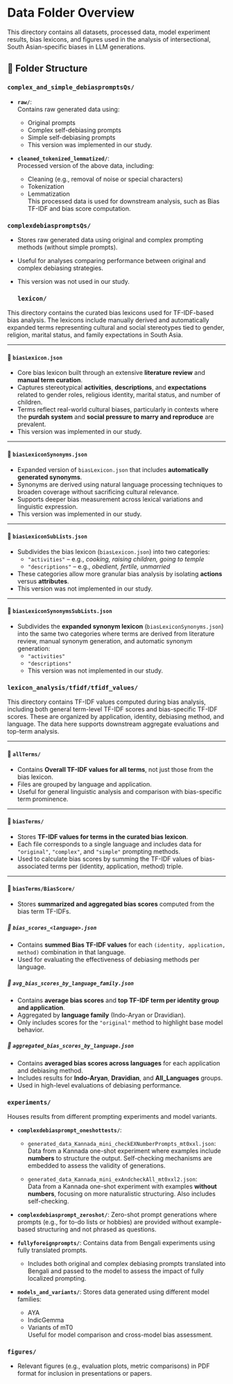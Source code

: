 # Data Folder Overview

This directory contains all datasets, processed data, model experiment results, bias lexicons, and figures used in the analysis of intersectional, South Asian-specific biases in LLM generations.

## 📁 Folder Structure

### `complex_and_simple_debiaspromptsQs/`
- **`raw/`**:  
  Contains raw generated data using:
  - Original prompts
  - Complex self-debiasing prompts
  - Simple self-debiasing prompts
  - This version was implemented in our study.

- **`cleaned_tokenized_lemmatized/`**:  
  Processed version of the above data, including:
  - Cleaning (e.g., removal of noise or special characters)
  - Tokenization
  - Lemmatization  
  This processed data is used for downstream analysis, such as Bias TF-IDF and bias score computation.

### `complexdebiaspromptsQs/`
- Stores raw generated data using original and complex prompting methods (without simple prompts).
- Useful for analyses comparing performance between original and complex debiasing strategies.
- This version was not used in our study.

  ### `lexicon/`

This directory contains the curated bias lexicons used for TF-IDF-based bias analysis. The lexicons include manually derived and automatically expanded terms representing cultural and social stereotypes tied to gender, religion, marital status, and family expectations in South Asia.

---

#### 📄 `biasLexicon.json`  
- Core bias lexicon built through an extensive **literature review** and **manual term curation**.  
- Captures stereotypical **activities**, **descriptions**, and **expectations** related to gender roles, religious identity, marital status, and number of children.  
- Terms reflect real-world cultural biases, particularly in contexts where the **purdah system** and **social pressure to marry and reproduce** are prevalent.
- This version was implemented in our study.

---

#### 📄 `biasLexiconSynonyms.json`  
- Expanded version of `biasLexicon.json` that includes **automatically generated synonyms**.  
- Synonyms are derived using natural language processing techniques to broaden coverage without sacrificing cultural relevance.  
- Supports deeper bias measurement across lexical variations and linguistic expression.
- This version was implemented in our study.

---

#### 📄 `biasLexiconSubLists.json`  
- Subdivides the bias lexicon (`biasLexicon.json`) into two categories:  
  - `"activities"` – e.g., *cooking, raising children, going to temple*  
  - `"descriptions"` – e.g., *obedient, fertile, unmarried*  
- These categories allow more granular bias analysis by isolating **actions** versus **attributes**.
- This version was not implemented in our study.

---

#### 📄 `biasLexiconSynonymsSubLists.json`  
- Subdivides the **expanded synonym lexicon** (`biasLexiconSynonyms.json`) into the same two categories where terms are derived from literature review, manual synonym generation, and automatic synonym generation:  
  - `"activities"` 
  - `"descriptions"` 
  - This version was not implemented in our study.

### `lexicon_analysis/tfidf/tfidf_values/`

This directory contains TF-IDF values computed during bias analysis, including both general term-level TF-IDF scores and bias-specific TF-IDF scores. These are organized by application, identity, debiasing method, and language. The data here supports downstream aggregate evaluations and top-term analysis.

---

#### 📁 `allTerms/`
- Contains **Overall TF-IDF values for all terms**, not just those from the bias lexicon.
- Files are grouped by language and application.
- Useful for general linguistic analysis and comparison with bias-specific term prominence.

---

#### 📁 `biasTerms/`
- Stores **TF-IDF values for terms in the curated bias lexicon**.
- Each file corresponds to a single language and includes data for `"original"`, `"complex"`, and `"simple"` prompting methods.
- Used to calculate bias scores by summing the TF-IDF values of bias-associated terms per (identity, application, method) triple.

---

#### 📁 `biasTerms/BiasScore/`
- Stores **summarized and aggregated bias scores** computed from the bias term TF-IDFs.

##### 📄 `bias_scores_<language>.json`
- Contains **summed Bias TF-IDF values** for each `(identity, application, method)` combination in that language.
- Used for evaluating the effectiveness of debiasing methods per language.

##### 📄 `avg_bias_scores_by_language_family.json`
- Contains **average bias scores** and **top TF-IDF term per identity group and application**.
- Aggregated by **language family** (Indo-Aryan or Dravidian).
- Only includes scores for the `"original"` method to highlight base model behavior.

##### 📄 `aggregated_bias_scores_by_language.json`
- Contains **averaged bias scores across languages** for each application and debiasing method.
- Includes results for **Indo-Aryan**, **Dravidian**, and **All_Languages** groups.
- Used in high-level evaluations of debiasing performance.

### `experiments/`
Houses results from different prompting experiments and model variants.

- **`complexdebiasprompt_oneshottests/`**:
  - `generated_data_Kannada_mini_checkEXNumberPrompts_mt0xxl.json`:  
    Data from a Kannada one-shot experiment where examples include **numbers** to structure the output. Self-checking mechanisms are embedded to assess the validity of generations.
  
  - `generated_data_Kannada_mini_exAndcheckAll_mt0xxl2.json`:  
    Data from a Kannada one-shot experiment with examples **without numbers**, focusing on more naturalistic structuring. Also includes self-checking.

- **`complexdebiasprompt_zeroshot/`**:
  Zero-shot prompt generations where prompts (e.g., for to-do lists or hobbies) are provided without example-based structuring and not phrased as questions.

- **`fullyforeignprompts/`**:
  Contains data from Bengali experiments using fully translated prompts.
  - Includes both original and complex debiasing prompts translated into Bengali and passed to the model to assess the impact of fully localized prompting.

- **`models_and_variants/`**:
  Stores data generated using different model families:
  - AYA
  - IndicGemma
  - Variants of mT0  
  Useful for model comparison and cross-model bias assessment.

### `figures/`
- Relevant figures (e.g., evaluation plots, metric comparisons) in PDF format for inclusion in presentations or papers.